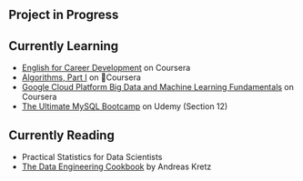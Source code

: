 ## Project in Progress



## Currently Learning
- [English for Career Development](https://www.coursera.org/learn/careerdevelopment/home/welcome) on Coursera
- [Algorithms, Part I](https://www.coursera.org/learn/algorithms-part1/) on Coursera
- [Google Cloud Platform Big Data and Machine Learning Fundamentals](https://www.coursera.org/learn/gcp-big-data-ml-fundamentals/) on Coursera
- [The Ultimate MySQL Bootcamp](https://www.udemy.com/the-ultimate-mysql-bootcamp-go-from-sql-beginner-to-expert/) on Udemy (Section 12)

## Currently Reading
- Practical Statistics for Data Scientists
- [The Data Engineering Cookbook](https://github.com/andkret/Cookbook/) by Andreas Kretz


